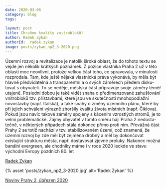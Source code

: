 ```yaml
---
date: 2020-03-06
category: blog
tags:
    
layout: post
title: Chraňme kvality vnitrobloků!
author: Radek Zykan
authorId:  radek.zykan
image: posts/zykan_np2_3-2020.png
---
```

Územní rozvoj a revitalizace je natolik široká oblast, že do tohoto textu se vejde jen několik krátkých poznámek. Z pozice vlastníka Praha 2 už v této oblasti moc neovlivní, protože velkou část toho, co spravovala, v minulosti rozprodala. Tam, kde ještě nějaká vlastnická práva vykonává, by  měla být hlavně předvídatelná a transparentní a o svých záměrech předem disku-tovat s obyvateli. To se neděje, městská část připravuje svoje záměry téměř utajeně. Poslední dobou je také vidět snaha o předimenzované zahušťování vnitrobloků tzv. přístavbami, které jsou ve skutečnosti mnohopodlažní novostavby (např. Italská), a také snahy o změny územního plánu, které by při jejich schválení výrazně zhoršily kvalitu života místních (např. Čiklova). Pokud jsou navíc takové záměry spojeny s kácením vzrostlých stromů, je to velmi problematické. Zájmy obyvatel v tomto směru hájí Praha 2 nedosta-tečně, v některých případech stála dokonce přímo proti nim. Převážná část Prahy 2 se totiž nachází v tzv. stabilizovaném území, což znamená, že územní rozvoj by zde měl být zejména drobný a měl by dokončovat existující strukturu města, např. dostavovat zjevné proluky. Nakonec možná banální evergreen, ale chodníky máme i v roce 2020 leckde ve stavu východní Evropy pozdních 80. let

[Radek Zykan](https://praha2.pirati.cz/lide/radek-zykan/)

{% asset 'posts/zykan_np2_3-2020.jpg' alt='Radek Zykan' %}

[Noviny Prahy 2, úbřezen 2020](http://praha2.cz/file/a6v1/03-2020-PRAHA-NOVINY.pdf)
